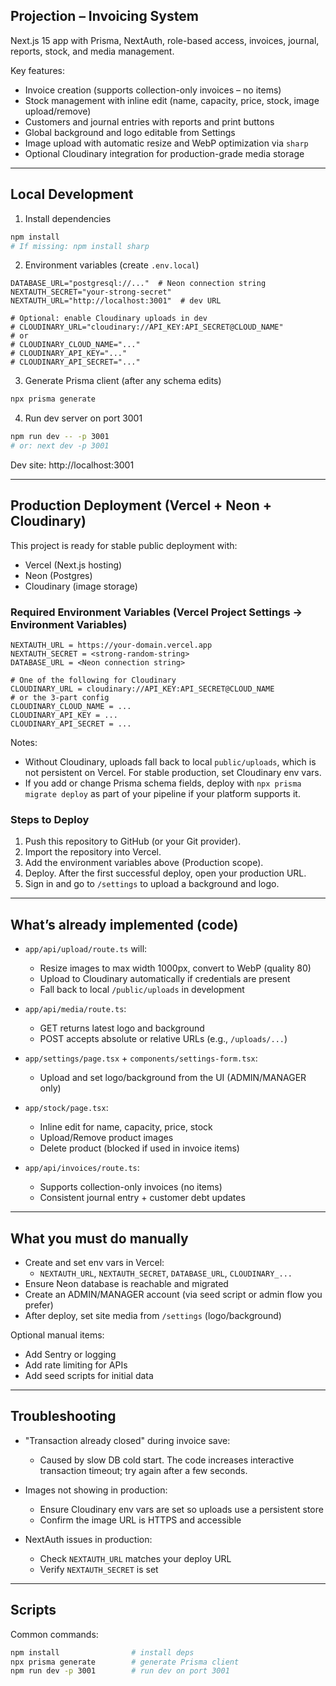 ## Projection – Invoicing System

Next.js 15 app with Prisma, NextAuth, role-based access, invoices, journal, reports, stock, and media management.

Key features:

- Invoice creation (supports collection-only invoices – no items)
- Stock management with inline edit (name, capacity, price, stock, image upload/remove)
- Customers and journal entries with reports and print buttons
- Global background and logo editable from Settings
- Image upload with automatic resize and WebP optimization via `sharp`
- Optional Cloudinary integration for production-grade media storage

---

## Local Development

1) Install dependencies

```bash
npm install
# If missing: npm install sharp
```

2) Environment variables (create `.env.local`)

```
DATABASE_URL="postgresql://..."  # Neon connection string
NEXTAUTH_SECRET="your-strong-secret"
NEXTAUTH_URL="http://localhost:3001"  # dev URL

# Optional: enable Cloudinary uploads in dev
# CLOUDINARY_URL="cloudinary://API_KEY:API_SECRET@CLOUD_NAME"
# or
# CLOUDINARY_CLOUD_NAME="..."
# CLOUDINARY_API_KEY="..."
# CLOUDINARY_API_SECRET="..."
```

3) Generate Prisma client (after any schema edits)

```bash
npx prisma generate
```

4) Run dev server on port 3001

```bash
npm run dev -- -p 3001
# or: next dev -p 3001
```

Dev site: http://localhost:3001

---

## Production Deployment (Vercel + Neon + Cloudinary)

This project is ready for stable public deployment with:

- Vercel (Next.js hosting)
- Neon (Postgres)
- Cloudinary (image storage)

### Required Environment Variables (Vercel Project Settings → Environment Variables)

```
NEXTAUTH_URL = https://your-domain.vercel.app
NEXTAUTH_SECRET = <strong-random-string>
DATABASE_URL = <Neon connection string>

# One of the following for Cloudinary
CLOUDINARY_URL = cloudinary://API_KEY:API_SECRET@CLOUD_NAME
# or the 3-part config
CLOUDINARY_CLOUD_NAME = ...
CLOUDINARY_API_KEY = ...
CLOUDINARY_API_SECRET = ...
```

Notes:

- Without Cloudinary, uploads fall back to local `public/uploads`, which is not persistent on Vercel. For stable production, set Cloudinary env vars.
- If you add or change Prisma schema fields, deploy with `npx prisma migrate deploy` as part of your pipeline if your platform supports it.

### Steps to Deploy

1) Push this repository to GitHub (or your Git provider).
2) Import the repository into Vercel.
3) Add the environment variables above (Production scope).
4) Deploy. After the first successful deploy, open your production URL.
5) Sign in and go to `/settings` to upload a background and logo.

---

## What’s already implemented (code)

- `app/api/upload/route.ts` will:
  - Resize images to max width 1000px, convert to WebP (quality 80)
  - Upload to Cloudinary automatically if credentials are present
  - Fall back to local `/public/uploads` in development

- `app/api/media/route.ts`:
  - GET returns latest logo and background
  - POST accepts absolute or relative URLs (e.g., `/uploads/...`)

- `app/settings/page.tsx` + `components/settings-form.tsx`:
  - Upload and set logo/background from the UI (ADMIN/MANAGER only)

- `app/stock/page.tsx`:
  - Inline edit for name, capacity, price, stock
  - Upload/Remove product images
  - Delete product (blocked if used in invoice items)

- `app/api/invoices/route.ts`:
  - Supports collection-only invoices (no items)
  - Consistent journal entry + customer debt updates

---

## What you must do manually

- Create and set env vars in Vercel:
  - `NEXTAUTH_URL`, `NEXTAUTH_SECRET`, `DATABASE_URL`, `CLOUDINARY_...`
- Ensure Neon database is reachable and migrated
- Create an ADMIN/MANAGER account (via seed script or admin flow you prefer)
- After deploy, set site media from `/settings` (logo/background)

Optional manual items:

- Add Sentry or logging
- Add rate limiting for APIs
- Add seed scripts for initial data

---

## Troubleshooting

- "Transaction already closed" during invoice save:
  - Caused by slow DB cold start. The code increases interactive transaction timeout; try again after a few seconds.

- Images not showing in production:
  - Ensure Cloudinary env vars are set so uploads use a persistent store
  - Confirm the image URL is HTTPS and accessible

- NextAuth issues in production:
  - Check `NEXTAUTH_URL` matches your deploy URL
  - Verify `NEXTAUTH_SECRET` is set

---

## Scripts

Common commands:

```bash
npm install                # install deps
npx prisma generate        # generate Prisma client
npm run dev -p 3001        # run dev on port 3001
```

